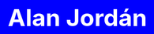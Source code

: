 <html>
<head>
    <title>Mi Página</title>
    <style>
        body {
            background-color: blue;
            color: white;
            text-align: center;
            font-size: 24px;
            padding: 100px;
        }
    </style>
</head>
<body>
    <h1>Alan Jordán</h1>
</body>
</html>
